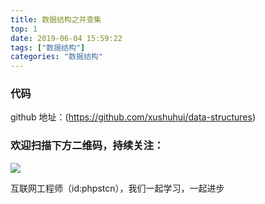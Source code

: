 ```yaml
---
title: 数据结构之并查集
top: 1
date: 2019-06-04 15:59:22
tags: ["数据结构"]
categories: "数据结构"
---
```

### 代码

github 地址：(https://github.com/xushuhui/data-structures)


### 欢迎扫描下方二维码，持续关注：
![](http://ww1.sinaimg.cn/large/a616b9a4gy1g4xzv954a4j20760763yo.jpg)

互联网工程师（id:phpstcn），我们一起学习，一起进步